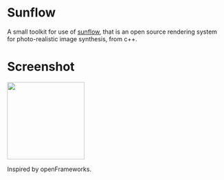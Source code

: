 <h1>Sunflow</h1>

<p>A small toolkit for use of <a href="http://sunflow.sourceforge.net/">sunflow</a>, that is an open source rendering system for photo-realistic image synthesis, from c++.</p>

<h1>Screenshot</h1>
<a><img src="https://raw.github.com/after12am/sunflow/master/example/boxExample/bin/image.jpeg" width="180" height="180"></a>

<p>Inspired by openFrameworks.</p>

